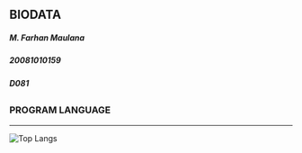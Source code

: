 ## BIODATA

##### M. Farhan Maulana
##### 20081010159
##### D081

##

### PROGRAM LANGUAGE
___
![Top Langs](https://github-readme-stats.vercel.app/api/top-langs/?username=aranaywa&count_private=true&show_icons=true&theme=radical)
